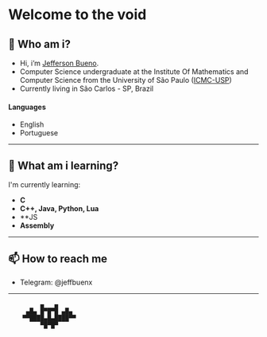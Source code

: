 # Welcome to the void

## 👀 Who am i?

- Hi, i’m [Jefferson Bueno](https://www.github.com/jeffbuenx).
- Computer Science undergraduate at the Institute Of Mathematics and Computer Science from the University of São Paulo ([ICMC-USP](https://www.icmc.usp.br/en/about))
- Currently living in São Carlos - SP, Brazil

#### Languages
- English
- Portuguese

***

## 📕 What am i learning?
I'm currently learning: 
- **C**
- **C++, Java, Python, Lua**
- **JS
- **Assembly**

***
## 📫 How to reach me
- Telegram: @jeffbuenx


***
             ▄   ▄
         ▄█▄ █▀█▀█ ▄█▄
        ▀▀████▄█▄████▀▀
             ▀█▀█▀
